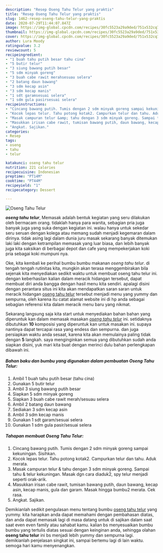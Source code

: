 ```yaml
---
description: "Resep Oseng Tahu Telur yang praktis"
title: "Resep Oseng Tahu Telur yang praktis"
slug: 1462-resep-oseng-tahu-telur-yang-praktis
date: 2020-07-29T11:44:07.847Z
image: https://img-global.cpcdn.com/recipes/30fc5523a29a9ded/751x532cq70/oseng-tahu-telur-foto-resep-utama.jpg
thumbnail: https://img-global.cpcdn.com/recipes/30fc5523a29a9ded/751x532cq70/oseng-tahu-telur-foto-resep-utama.jpg
cover: https://img-global.cpcdn.com/recipes/30fc5523a29a9ded/751x532cq70/oseng-tahu-telur-foto-resep-utama.jpg
author: Lura Moody
ratingvalue: 3.2
reviewcount: 5
recipeingredient:
- "1 buah tahu putih besar tahu cina"
- "5 butir telur"
- "3 siung bawang putih besar"
- "5 sdm minyak goreng"
- "3 buah cabe rawit merahsesuau selera"
- "2 batang daun bawang"
- "3 sdm kecap asin"
- "3 sdm kecap manis"
- "1 sdt garamsesuai selera"
- "1 sdm gula pasirsesuai selera"
recipeinstructions:
- "Cincang bawang putih. Tumis dengan 2 sdm minyak goreng sampai kekuningan. Sisihkan."
- "Kocok lepas telur. Tahu potong kotak2. Campurkan telur dan tahu. Aduk merata."
- "Masak campuran telur &amp; tahu dengan 3 sdm minyak goreng. Sampai tahu &amp; telur kekuningan. Masak dgn cara diaduk2, spy telur menjadi seperti orak-arik."
- "Masukkan irisan cabe rawit, tumisan bawang putih, daun bawang, kecap asin, kecap manis, gula dan garam. Masak hingga bumbu2 merata. Cek rasa."
- "Angkat. Sajikan."
categories:
- Resep
tags:
- oseng
- tahu
- telur

katakunci: oseng tahu telur 
nutrition: 221 calories
recipecuisine: Indonesian
preptime: "PT14M"
cooktime: "PT44M"
recipeyield: "1"
recipecategory: Dessert

---
```



![Oseng Tahu Telur](https://img-global.cpcdn.com/recipes/30fc5523a29a9ded/751x532cq70/oseng-tahu-telur-foto-resep-utama.jpg)

<b><i>oseng tahu telur</i></b>, Memasak adalah bentuk kegiatan yang seru dilakukan oleh bermacam orang. tidaklah hanya para wanita, sebagian pria juga banyak juga yang suka dengan kegiatan ini. walau hanya untuk sekedar seru seruan dengan kolega atau memang sudah menjadi kegemaran dalam dirinya. tidak asing lagi dalam dunia juru masak sekarang banyak ditemukan laki laki dengan ketrampilan memasak yang luar biasa, dan lebih banyak juga kita saksikan di berbagai depot dan cafe yang mempekerjakan koki pria sebagai koki mumpuni nya.

Oke, kita kembali ke perihal bumbu bumbu makanan <i>oseng tahu telur</i>. di tengah tengah rutinitas kita, mungkin akan terasa menggembirakan bila sejenak kita menyediakan sedikit waktu untuk membuat oseng tahu telur ini. dengan keberhasilan kalian dalam meracik hidangan tersebut, dapat membuat diri anda bangga dengan hasil menu kita sendiri. apalagi disini dengan perantara situs ini kita akan mendapatkan saran saran untuk meracik hidangan <u>oseng tahu telur</u> tersebut menjadi menu yang yummy dan sempurna, oleh karena itu catat alamat website ini di hp anda sebagai sebagian referensi kita dalam meracik menu baru yang nikmat.




Sekarang langsung saja kita start untuk menyediakan bahan bahan yang diperuntuk kan dalam memasak masakan <u><i>oseng tahu telur</i></u> ini. setidaknya dibutuhkan <b>10</b> komposisi yang diperuntuk kan untuk masakan ini. supaya nantinya dapat tercapai rasa yang endess dan sempurna. dan juga persiapkan waktu anda sesaat, karena kita akan memulainya paling tidak dengan <b>5</b> langkah. saya menginginkan semua yang dibutuhkan sudah anda siapkan disini, yuk mari kita buat dengan merinci dulu bahan perlengkapan dibawah ini.

<!--inarticleads1-->

##### Bahan baku dan bumbu yang digunakan dalam pembuatan Oseng Tahu Telur:

1. Ambil 1 buah tahu putih besar (tahu cina)
1. Gunakan 5 butir telur
1. Ambil 3 siung bawang putih besar
1. Siapkan 5 sdm minyak goreng
1. Siapkan 3 buah cabe rawit merah/sesuau selera
1. Ambil 2 batang daun bawang
1. Sediakan 3 sdm kecap asin
1. Ambil 3 sdm kecap manis
1. Gunakan 1 sdt garam/sesuai selera
1. Gunakan 1 sdm gula pasir/sesuai selera




<!--inarticleads2-->

##### Tahapan membuat Oseng Tahu Telur:

1. Cincang bawang putih. Tumis dengan 2 sdm minyak goreng sampai kekuningan. Sisihkan.
1. Kocok lepas telur. Tahu potong kotak2. Campurkan telur dan tahu. Aduk merata.
1. Masak campuran telur &amp; tahu dengan 3 sdm minyak goreng. Sampai tahu &amp; telur kekuningan. Masak dgn cara diaduk2, spy telur menjadi seperti orak-arik.
1. Masukkan irisan cabe rawit, tumisan bawang putih, daun bawang, kecap asin, kecap manis, gula dan garam. Masak hingga bumbu2 merata. Cek rasa.
1. Angkat. Sajikan.




Demikianlah sedikit pengulasan menu tentang bumbu <u>oseng tahu telur</u> yang yummy. kita harapkan anda dapat memahami dengan pembahasan diatas, dan anda dapat memasak lagi di masa datang untuk di sajikan dalam saat saat even even family atau sahabat kamu. kalian bs menyesuaikan bumbu bumbu yang tertulis diatas sesuai dengan keinginan anda, sehingga olahan <b>oseng tahu telur</b> ini bs menjadi lebih yummy dan sempurna lagi. demikianlah penjelasan singkat ini, sampai bertemu lagi di lain waktu. semoga hari kamu menyenangkan.
